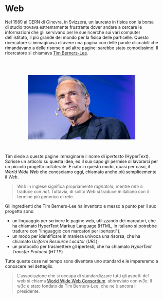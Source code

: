 # Web

Nel 1989 al CERN di Ginevra, in Svizzera, un laureato in fisica con la borsa di studio trovava estremamente frustrante dover andare a cercare le informazioni che gli servivano per le sue ricerche sui vari computer dell'istituto, il più grande del mondo per la fisica delle particelle. Questo ricercatore si immaginava di avere una pagina con delle parole cliccabili che rimandavano a delle risorse o ad altre pagine: sarebbe stato comodissimo! Il ricercatore si chiamava [Tim Berners-Lee](https://it.wikipedia.org/wiki/Tim_Berners-Lee).


<p align="center">
<img title="Tim Berners Lee" src='./assets/berners.jpg' width='70%' style="padding: 50px 0 30px 0;">
</p>

Tim diede a queste pagine immaginarie il nome di _ipertesto_ (HyperText). Scrisse un articolo su questa idea, ed il suo capo gli permise di lavorarci per un piccolo progetto collaterale. È nato in questo modo, quasi per caso, il _World Wide Web_ che conosciamo oggi, chiamato anche più semplicemente il _Web_.

> _Web_ in inglese significa propriamente _ragnatela_, mentre _rete_ si traduce con _net_. Tuttavia, di solito Web si traduce in italiano con il termine più generico di rete.

Gli ingredienti che Tim Berners-Lee ha inventato e messo a punto per il suo progetto sono:
- un linguaggio per scrivere le pagine web, utilizzando dei marcatori, che ha chiamato HyperText Markup Language (HTML, in italiano si potrebbe tradurre con "linguaggio con marcatori per ipertesti");
- un modo per identificare in maniera univoca una risorsa, che ha chiamato _Uniform Resource Locator_ (_URL_);
- un protocollo per trasmettere gli ipertesti, che ha chiamato _HyperText Transfer Protocol_ (_HTTP_)

Tutte queste cose nel tempo sono diventate uno standard e le impareremo a conoscere nel dettaglio.

> L'associazione che si occupa di standardizzare tutti gli aspetti del web si chiama [World Wide Web Consortium](https://www.w3.org/), abbreviato con _w3c_. Il w3c è stato fondato da Tim Berners-Lee, che ne è ancora il presidente.
